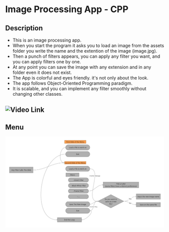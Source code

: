 # Image Processing App - CPP

## Description
  - This is an image processing app.
  - When you start the program it asks you to load an image from the assets folder you write the name and the extention of the image (image.jpg).
  - Then a punch of filters appears, you can apply any filter you want, and you can apply filters one by one.
  - At any point you can save the image with any extension and in any folder even it does not exist.
  - The App is colorful and eyes friendly. it's not only about the look. 
  - The app follows Object-Oriented Programming paradigm. 
  - It is scalable, and you can implement any filter smoothly without changing other classes.

## ![Video Link](https://www.youtube.com/watch?v=BYMyUjpoP5g)

## Menu
![Menu](docs/Menu.jpg)
